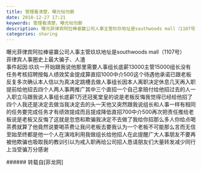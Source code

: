 ```yaml
---
title: 管理看清楚，曝光帖勿删
date: 2018-12-27 17:21
keywords: 管理看清楚，曝光帖勿删
description: 曝光菲律宾阿拉棒睿赢公司人事主管玖玖地址是southwoods mall（1107号）菲律宾人事圈史上最大骗子、人渣事件起因:玖玖一开始跟我说他那里需要人事组长底薪13000主管15000组长没有任务考核招聘按每人绩效奖金提成算直招1000中介500这个待遇他承诺已跟老板反复多次确认本人信以为真决定跳槽去做人事组长因本人离职决定休息几天再入职提前给他招去四个人两人事两推广其中三个直招一个自己拿赔付给他招过去的人一入职立马跟我说人事组长底薪1万还冠冕堂皇的说是老板反悔我觉得已经给他招了四个人我还是决定去做当我决定去的头一天他又突然跟我说组长和人事一样有相同的任务要完成任务才有绩效提成而且提成降低直招700中介500再次把责任推给老板说是老板又反悔了这就是忽悠和欺骗我决定不去做了我给你招那么多人你给点喝茶费就算了他竟然说要喝茶费让我问老板去要我认为一个老板不可能那么言而无信至始至终都是他一个人在演戏利用我做组长给他招人在此提醒广大人事朋友不要再被他欺骗也吸取我的教训引以为戒入职再给公司招人恳请朋友们大量转发减少同行上当受骗万分感谢
categories: sharing
---
```

<td class="t_f" id="postmessage_2582240">

曝光菲律宾阿拉棒睿赢公司人事主管玖玖地址是southwoods mall（1107号）<br/>
菲律宾人事圈史上最大骗子、人渣<br/>
事件起因:玖玖一开始跟我说他那里需要人事组长底薪13000主管15000组长没有任务考核招聘按每人绩效奖金提成算直招1000中介500这个待遇他承诺已跟老板反复多次确认本人信以为真决定跳槽去做人事组长因本人离职决定休息几天再入职提前给他招去四个人两人事两推广其中三个直招一个自己拿赔付给他招过去的人一入职立马跟我说人事组长底薪1万还冠冕堂皇的说是老板反悔我觉得已经给他招了四个人我还是决定去做当我决定去的头一天他又突然跟我说组长和人事一样有相同的任务要完成任务才有绩效提成而且提成降低直招700中介500再次把责任推给老板说是老板又反悔了这就是忽悠和欺骗我决定不去做了我给你招那么多人你给点喝茶费就算了他竟然说要喝茶费让我问老板去要我认为一个老板不可能那么言而无信至始至终都是他一个人在演戏利用我做组长给他招人在此提醒广大人事朋友不要再被他欺骗也吸取我的教训引以为戒入职再给公司招人恳请朋友们大量转发减少同行上当受骗万分感谢<br/>
</td>
###### 转载自[菲龙网]